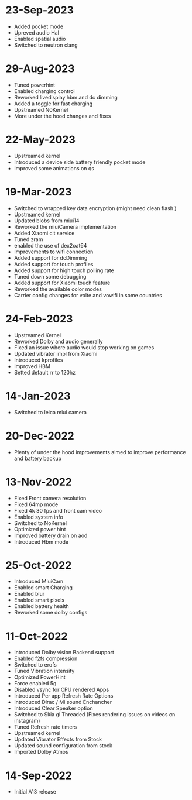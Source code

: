 # 23-Sep-2023
- Added pocket mode
- Upreved audio Hal 
- Enabled spatial audio
- Switched to neutron clang

# 29-Aug-2023
- Tuned powerhint
- Enabled charging control
- Reworked livedisplay hbm and dc dimming 
- Added a toggle for fast charging
- Upstreamed N0Kernel 
- More under the hood changes and fixes

# 22-May-2023
- Upstreamed kernel 
- Introduced a device side battery friendly pocket mode 
- Improved some animations on qs

# 19-Mar-2023
- Switched to wrapped key data encryption (might need clean flash )
- Upstreamed kernel
- Updated blobs from miui14
- Reworked the miuiCamera implementation
- Added Xiaomi cit service
- Tuned zram
- enabled the use of dex2oat64
- Improvements to wifi connection
- Added support for dcDimming
- Added support for touch profiles
- Added support for high touch polling rate
- Tuned down some debugging
- Added support for Xiaomi touch feature
- Reworked the available color modes
- Carrier config changes for volte and vowifi in some countries

# 24-Feb-2023
- Upstreamed Kernel 
- Reworked Dolby and audio generally
- Fixed an issue where audio would stop working on games
- Updated vibrator impl from Xiaomi
- Introduced kprofiles 
- Improved HBM
- Setted default rr to 120hz

# 14-Jan-2023
- Switched to leica miui camera

# 20-Dec-2022
- Plenty of under the hood improvements aimed to improve performance and battery backup

# 13-Nov-2022
- Fixed Front camera resolution
- Fixed 64mp mode
- Fixed 4k 30 fps and front cam video 
- Enabled system info
- Switched to NoKernel
- Optimized power hint
- Improved battery drain on aod
- Introduced Hbm mode

# 25-Oct-2022
- Introduced MiuiCam
- Enabled smart Charging
- Enabled blur
- Enabled smart pixels
- Enabled battery health
- Reworked some dolby configs

# 11-Oct-2022
- Introduced Dolby vision Backend support 
-  Enabled f2fs compression
- Switched to erofs
-  Tuned Vibration intensity
- Optimized PowerHint
- Force enabled 5g
-  Disabled vsync for CPU rendered Apps
- Introduced Per app Refresh Rate Options
- Introduced Dirac / Mi sound Enchancher
- Introduced Clear Speaker option
- Switched to Skia gl Threaded (Fixes rendering issues on videos on instagram)
- Tuned Refresh rate timers
- Upstreamed kernel
- Updated Vibrator Effects from Stock
- Updated sound configuration from stock
- Imported Dolby Atmos

# 14-Sep-2022
-  Initial A13 release

